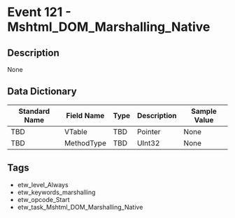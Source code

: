 # Event 121 - Mshtml_DOM_Marshalling_Native

## Description
None

## Data Dictionary
|Standard Name|Field Name|Type|Description|Sample Value|
|---|---|---|---|---|
|TBD|VTable|TBD|Pointer|None|None|
|TBD|MethodType|TBD|UInt32|None|None|

## Tags
* etw_level_Always
* etw_keywords_marshalling
* etw_opcode_Start
* etw_task_Mshtml_DOM_Marshalling_Native